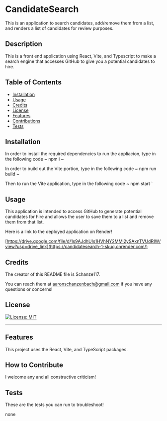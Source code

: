 # CandidateSearch
This is an application to search candidates, add/remove them from a list, and renders a list of candidates for review purposes.
  
  ## Description
  
  This is a front end application using React, Vite, and Typescript to make a search engine that accesses GitHub to give you a potential candidates to hire.
  
  ## Table of Contents 
  
  - [Installation](#installation)
  - [Usage](#usage)
  - [Credits](#credits)
  - [License](#license)
  - [Features](#features)
  - [Contributions](#contributions)
  - [Tests](#tests)
  
  ## Installation
  
  In order to install the required dependencies to run the appliacion, type in the following code 
  ~
  npm i
  ~

  In order to build out the Vite portion, type in the following code
  ~
  npm run build
  ~

  Then to run the Vite application, type in the following code
  ~
  npm start
  `
  
  ## Usage
  
  This application is intended to access GitHub to generate potential candidates for hire and allows the user to save them to a list and remove them from that list.
      
  Here is a link to the deployed application on Render!
  
  [https://drive.google.com/file/d/1s9AJdhUIs1HVhNY2MMi2ySAxnTVUdRIW/view?usp=drive_link](https://candidatesearch-1-skuq.onrender.com/)
  
  ## Credits
  
  The creator of this README file is Schanze117.
  
  You can reach them at aaronschanzenbach@gmail.com if you have any questions or concerns!
  
  ## License
  
[![License: MIT](https://img.shields.io/badge/License-MIT-yellow.svg)](https://opensource.org/licenses/MIT)
  
  ---
  
  ## Features
  
  This project uses the React, Vite, and TypeScript packages.
  
  ## How to Contribute
  
  I welcome any and all constructive criticism!
  
  ## Tests
  
  These are the tests you can run to troubleshoot!
  
  none
